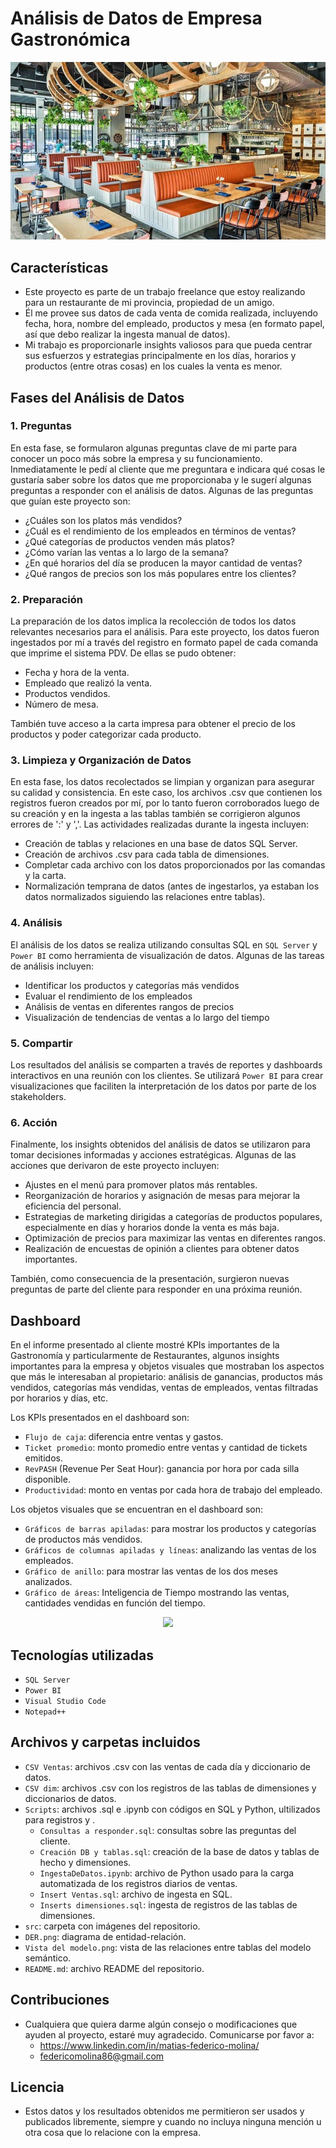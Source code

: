 # Análisis de Datos de Empresa Gastronómica

<p align="center">
  <img src="https://github.com/federicomolina86/PortfolioProyectosFedeMolina/blob/main/src/Rest.jpg">
</p>

## Características
- Este proyecto es parte de un trabajo freelance que estoy realizando para un restaurante de mi provincia, propiedad de un amigo.
- Él me provee sus datos de cada venta de comida realizada, incluyendo fecha, hora, nombre del empleado, productos y mesa (en formato papel, así que debo realizar la ingesta manual de datos).
- Mi trabajo es proporcionarle insights valiosos para que pueda centrar sus esfuerzos y estrategias principalmente en los días, horarios y productos (entre otras cosas) en los cuales la venta es menor.


## Fases del Análisis de Datos

### 1. Preguntas
En esta fase, se formularon algunas preguntas clave de mi parte para conocer un poco más sobre la empresa y su funcionamiento. Inmediatamente le pedí al cliente que me preguntara e indicara qué cosas le gustaría saber sobre los datos que me proporcionaba y le sugerí algunas preguntas a responder con el análisis de datos. Algunas de las preguntas que guían este proyecto son:

- ¿Cuáles son los platos más vendidos?
- ¿Cuál es el rendimiento de los empleados en términos de ventas?
- ¿Qué categorías de productos venden más platos?
- ¿Cómo varían las ventas a lo largo de la semana?
- ¿En qué horarios del día se producen la mayor cantidad de ventas?
- ¿Qué rangos de precios son los más populares entre los clientes?


### 2. Preparación
La preparación de los datos implica la recolección de todos los datos relevantes necesarios para el análisis. Para este proyecto, los datos fueron ingestados por mí a través del registro en formato papel de cada comanda que imprime el sistema PDV. De ellas se pudo obtener:

- Fecha y hora de la venta.
- Empleado que realizó la venta.
- Productos vendidos.
- Número de mesa.

También tuve acceso a la carta impresa para obtener el precio de los productos y poder categorizar cada producto.


### 3. Limpieza y Organización de Datos

En esta fase, los datos recolectados se limpian y organizan para asegurar su calidad y consistencia. En este caso, los archivos .csv que contienen los registros fueron creados por mí, por lo tanto fueron corroborados luego de su creación y en la ingesta a las tablas también se corrigieron algunos errores de ':' y ','. Las actividades realizadas durante la ingesta incluyen:

- Creación de tablas y relaciones en una base de datos SQL Server.
- Creación de archivos .csv para cada tabla de dimensiones.
- Completar cada archivo con los datos proporcionados por las comandas y la carta.
- Normalización temprana de datos (antes de ingestarlos, ya estaban los datos normalizados siguiendo las relaciones entre tablas).


### 4. Análisis

El análisis de los datos se realiza utilizando consultas SQL en `SQL Server` y `Power BI` como herramienta de visualización de datos. Algunas de las tareas de análisis incluyen:

- Identificar los productos y categorías más vendidos
- Evaluar el rendimiento de los empleados
- Análisis de ventas en diferentes rangos de precios
- Visualización de tendencias de ventas a lo largo del tiempo

### 5. Compartir

Los resultados del análisis se comparten a través de reportes y dashboards interactivos en una reunión con los clientes. Se utilizará `Power BI` para crear visualizaciones que faciliten la interpretación de los datos por parte de los stakeholders.

### 6. Acción
Finalmente, los insights obtenidos del análisis de datos se utilizaron para tomar decisiones informadas y acciones estratégicas. Algunas de las acciones que derivaron de este proyecto incluyen:

- Ajustes en el menú para promover platos más rentables.
- Reorganización de horarios y asignación de mesas para mejorar la eficiencia del personal.
- Estrategias de marketing dirigidas a categorías de productos populares, especialmente en días y horarios donde la venta es más baja.
- Optimización de precios para maximizar las ventas en diferentes rangos.
- Realización de encuestas de opinión a clientes para obtener datos importantes.

También, como consecuencia de la presentación, surgieron nuevas preguntas de parte del cliente para responder en una próxima reunión.


## Dashboard
  
  En el informe presentado al cliente mostré KPIs importantes de la Gastronomía y particularmente de Restaurantes, algunos insights importantes para la empresa y objetos visuales que mostraban los aspectos que más le interesaban al propietario: análisis de ganancias, productos más vendidos, categorías más vendidas, ventas de empleados, ventas filtradas por horarios y días, etc.
  
Los KPIs presentados en el dashboard son:
- `Flujo de caja`: diferencia entre ventas y gastos.
- `Ticket promedio`: monto promedio entre ventas y cantidad de tickets emitidos.
- `RevPASH` (Revenue Per Seat Hour): ganancia por hora por cada silla disponible.
- `Productividad`: monto en ventas por cada hora de trabajo del empleado.

Los objetos visuales que se encuentran en el dashboard son:
- `Gráficos de barras apiladas`: para mostrar los productos y categorías de productos más vendidos.
- `Gráficos de columnas apiladas y líneas`: analizando las ventas de los empleados.
- `Gráfico de anillo`: para mostrar las ventas de los dos meses analizados.
- `Gráfico de áreas`: Inteligencia de Tiempo mostrando las ventas, cantidades vendidas en función del tiempo.

<p align="center">
  <img src="https://github.com/federicomolina86/PortfolioProyectosFedeMolina/blob/main/src/Dashboard.png">
</p>
  
  
## Tecnologías utilizadas
- `SQL Server`
- `Power BI`
- `Visual Studio Code`
- `Notepad++`

## Archivos y carpetas incluidos
- `CSV Ventas`: archivos .csv con las ventas de cada día y diccionario de datos.
- `CSV dim`: archivos .csv con los registros de las tablas de dimensiones y diccionarios de datos.
- `Scripts`: archivos .sql e .ipynb con códigos en SQL y Python, ultilizados para  registros y .
    - `Consultas a responder.sql`: consultas sobre las preguntas del cliente. 
    - `Creación DB y tablas.sql`: creación de la base de datos y tablas de hecho y dimensiones.
    - `IngestaDeDatos.ipynb`: archivo de Python usado para la carga automatizada de los registros diarios de ventas.
    - `Insert Ventas.sql`: archivo de ingesta en SQL.
    - `Inserts dimensiones.sql`: ingesta de registros de las tablas de dimensiones.
- `src`: carpeta con imágenes del repositorio.
- `DER.png`: diagrama de entidad-relación.
- `Vista del modelo.png`: vista de las relaciones entre tablas del modelo semántico.
- `README.md`: archivo README del repositorio.

## Contribuciones
- Cualquiera que quiera darme algún consejo o modificaciones que ayuden al proyecto, estaré muy agradecido. Comunicarse por favor a:
    - https://www.linkedin.com/in/matias-federico-molina/
    - federicomolina86@gmail.com

## Licencia
- Estos datos y los resultados obtenidos me permitieron ser usados y publicados libremente, siempre y cuando no incluya ninguna mención u otra cosa que  lo relacione con la empresa. 
